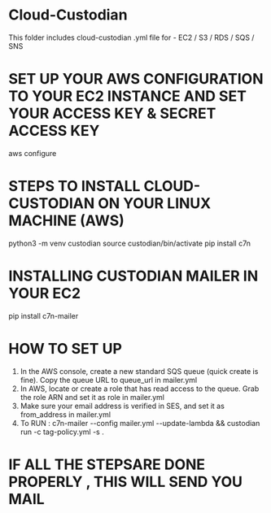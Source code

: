 # Cloud-Custodian
This folder includes cloud-custodian .yml file for - EC2 / S3 / RDS / SQS / SNS

# SET UP YOUR AWS CONFIGURATION TO YOUR EC2 INSTANCE AND SET YOUR ACCESS KEY & SECRET ACCESS KEY 
aws configure 

# STEPS TO INSTALL CLOUD-CUSTODIAN ON YOUR LINUX MACHINE (AWS) 
python3 -m venv custodian
source custodian/bin/activate
pip install c7n   

# INSTALLING CUSTODIAN MAILER IN YOUR EC2 
 pip install c7n-mailer
 
 # HOW TO SET UP 
 1. In the AWS console, create a new standard SQS queue (quick create is fine). Copy the queue URL to queue_url in mailer.yml
 2. In AWS, locate or create a role that has read access to the queue. Grab the role ARN and set it as role in mailer.yml
 3. Make sure your email address is verified in SES, and set it as from_address in mailer.yml
 4. To RUN : c7n-mailer --config mailer.yml --update-lambda && custodian run -c tag-policy.yml -s .
 
 # IF ALL THE STEPSARE DONE PROPERLY , THIS WILL SEND YOU MAIL #

